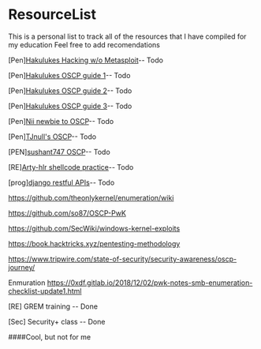 # ResourceList
This is a personal list to track all of the resources that I have compiled for my education
Feel free to add recomendations

[Pen][Hakulukes Hacking w/o Metasploit](https://medium.com/@hakluke/haklukes-guide-to-hacking-without-metasploit-1bbbe3d14f90)-- Todo

[Pen][Hakulukes OSCP guide 1](https://medium.com/@hakluke/haklukes-ultimate-oscp-guide-part-1-is-oscp-for-you-b57cbcce7440)-- Todo

[Pen][Hakulukes OSCP guide 2](https://medium.com/@hakluke/haklukes-ultimate-oscp-guide-part-2-workflow-and-documentation-tips-9dd335204a48)-- Todo

[Pen][Hakulukes OSCP guide 3](https://medium.com/@hakluke/haklukes-ultimate-oscp-guide-part-3-practical-hacking-tips-and-tricks-c38486f5fc97)-- Todo

[Pen][Nii newbie to OSCP](https://niiconsulting.com/checkmate/2017/06/a-detail-guide-on-oscp-preparation-from-newbie-to-oscp/)-- Todo

[Pen][TJnull's OSCP](https://www.netsecfocus.com/oscp/2019/03/29/The_Journey_to_Try_Harder-_TJNulls_Preparation_Guide_for_PWK_OSCP.html)-- Todo

[PEN][sushant747 OSCP](https://sushant747.gitbooks.io/total-oscp-guide/)-- Todo

[RE][Arty-hlr shellcode practice](https://github.com/arty-hlr/shellcode-practice)-- Todo

[prog][django restful APIs](https://simpleisbetterthancomplex.com/tutorial/2018/02/03/how-to-use-restful-apis-with-django.html)-- Todo

https://github.com/theonlykernel/enumeration/wiki

https://github.com/so87/OSCP-PwK

https://github.com/SecWiki/windows-kernel-exploits

https://book.hacktricks.xyz/pentesting-methodology

https://www.tripwire.com/state-of-security/security-awareness/oscp-journey/

Enmuration
https://0xdf.gitlab.io/2018/12/02/pwk-notes-smb-enumeration-checklist-update1.html



[RE] GREM training -- Done

[Sec] Security+ class -- Done

####Cool, but not for me
